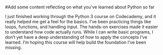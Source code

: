 #Add some content reflecting on what you've learned about Python so far

I just finished working through the Python 3 course on Codecademy, and it really helped me get a feel for the basics. I’ve been practicing things like loops, functions, and handling input. The hands-on exercises made it easier to understand how code actually runs. While I can write basic programs, I don’t yet have a deep understanding of how to apply the concepts I’ve learned. I’m hoping this course will help build the foundation I’ve been missing.
